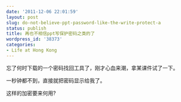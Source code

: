 ```yaml
---
date: '2011-12-06 22:01:59'
layout: post
slug: do-not-believe-ppt-password-like-the-write-protect-a
status: publish
title: 再也不相信ppt写保护密码之类的了
wordpress_id: '38373'
categories:
- Life at Hong Kong
---
```


忘了何时下载的一个密码找回工具了，刚才心血来潮，拿某课件试了一下。

一秒钟都不到，直接就把密码显示给我了。

这样的加密要来何用?
